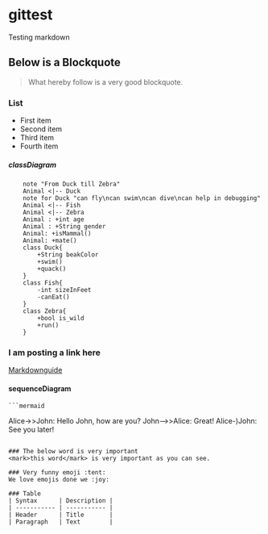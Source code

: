 # gittest
Testing markdown

## Below is a Blockquote
> What hereby follow is a very good blockquote.

### List
- First item
- Second item
- Third item
- Fourth item
##### classDiagram
```mermaid
    note "From Duck till Zebra"
    Animal <|-- Duck
    note for Duck "can fly\ncan swim\ncan dive\ncan help in debugging"
    Animal <|-- Fish
    Animal <|-- Zebra
    Animal : +int age
    Animal : +String gender
    Animal: +isMammal()
    Animal: +mate()
    class Duck{
        +String beakColor
        +swim()
        +quack()
    }
    class Fish{
        -int sizeInFeet
        -canEat()
    }
    class Zebra{
        +bool is_wild
        +run()
    }
```

### I am posting a link here
[Markdownguide](https://www.markdownguide.org/)

#### sequenceDiagram
    ```mermaid
Alice->>John: Hello John, how are you?
John-->>Alice: Great!
Alice-)John: See you later!
```

### The below word is very important
<mark>this word</mark> is very important as you can see.

### Very funny emoji :tent:
We love emojis done we :joy:

### Table 
| Syntax      | Description |
| ----------- | ----------- |
| Header      | Title       |
| Paragraph   | Text        |
